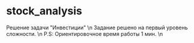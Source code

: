 # stock_analysis
Решение задачи "Инвестиции" \n
Задание решено на первый уровень сложности. \n
P.S: Ориентировочное время работы 1 мин. \n
